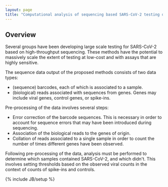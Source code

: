 ```yaml
---
layout: page
title: "Computational analysis of sequencing based SARS-CoV-2 testing data"
---
```


## Overview

Several groups have been developing large scale testing for SARS-CoV-2 based on high-throughput sequencing. These methods have the potential to massively scale the extent of testing at low-cost and with assays that are highly sensitive.

The sequence data output of the proposed methods consists of two data types:

- (sequence) barcodes, each of which is associated to a sample.
- (biological) reads associated with sequences from genes. Genes may include viral genes, control genes, or spike-ins.

Pre-processing of the data involves several steps:

- Error correction of the barcode sequences. This is necessary in order to account for sequence errors that may have been introduced during sequencing.
- Association of the biological reads to the genes of origin.
- Collation of reads associated to a single sample in order to count the number of times different genes have been observed.

Following pre-processing of the data, analysis must be performed to determine which samples contained SARS-CoV-2, and which didn't. This involves setting thresholds based on the observed viral counts in the context of counts of spike-ins and controls.



{% include JB/setup %}


